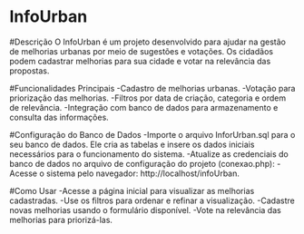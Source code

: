 # InfoUrban
#Descrição
O InfoUrban é um projeto desenvolvido para ajudar na gestão de melhorias urbanas por meio de sugestões e votações. Os cidadãos podem cadastrar melhorias para sua cidade e votar na relevância das propostas.

#Funcionalidades Principais
-Cadastro de melhorias urbanas.
-Votação para priorização das melhorias.
-Filtros por data de criação, categoria e ordem de relevância.
-Integração com banco de dados para armazenamento e consulta das informações.

#Configuração do Banco de Dados
-Importe o arquivo InforUrban.sql para o seu banco de dados. Ele cria as tabelas e insere os dados iniciais necessários para o funcionamento do sistema.
-Atualize as credenciais do banco de dados no arquivo de configuração do projeto (conexao.php):
-Acesse o sistema pelo navegador: http://localhost/infoUrban.

#Como Usar
-Acesse a página inicial para visualizar as melhorias cadastradas.
-Use os filtros para ordenar e refinar a visualização.
-Cadastre novas melhorias usando o formulário disponível.
-Vote na relevância das melhorias para priorizá-las.
